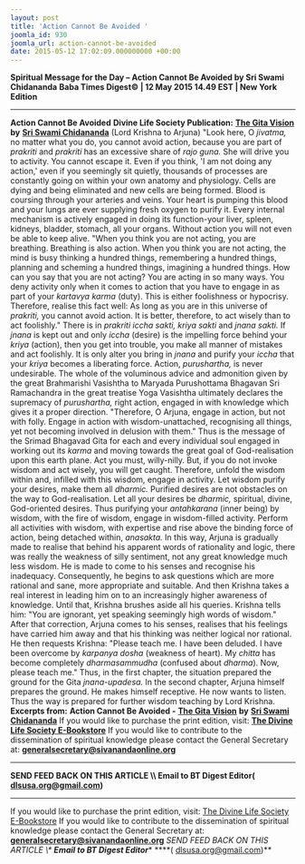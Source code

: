 ```yaml
---
layout: post
title: 'Action Cannot Be Avoided '
joomla_id: 930
joomla_url: action-cannot-be-avoided
date: 2015-05-12 17:02:09.000000000 +00:00
---
```

**Spiritual Message for the Day – Action Cannot Be Avoided by Sri Swami Chidananda**
**Baba Times Digest© | 12 May 2015 14.49 EST | New York Edition**
* * *
**Action Cannot Be Avoided**
**Divine Life Society Publication:** [**The Gita Vision**](http://www.dlshq.org/download/gita_vision.htm#_VPID_11) **by** [**Sri Swami Chidananda**](http://www.dlshq.org/saints/chida.htm)
(Lord Krishna to Arjuna) "Look here, O _jivatma,_ no matter what you do, you cannot avoid action, because you are part of _prakriti_ and _prakriti_ has an excessive share of _rajo guna._ She will drive you to activity. You cannot escape it. Even if you think, 'I am not doing any action,' even if you seemingly sit quietly, thousands of processes are constantly going on within your own anatomy and physiology. Cells are dying and being eliminated and new cells are being formed. Blood is coursing through your arteries and veins. Your heart is pumping this blood and your lungs are ever supplying fresh oxygen to purify it. Every internal mechanism is actively engaged in doing its function-your liver, spleen, kidneys, bladder, stomach, all your organs. Without action you will not even be able to keep alive.
"When you think you are not acting, you are breathing. Breathing is also action. When you think you are not acting, the mind is busy thinking a hundred things, remembering a hundred things, planning and scheming a hundred things, imagining a hundred things. How can you say that you are not acting? You are acting in so many ways. You deny activity only when it comes to action that you have to engage in as part of your _kartavya karma_ (duty). This is either foolishness or hypocrisy. Therefore, realise this fact well: As long as you are in this universe of _prakriti,_ you cannot avoid action. It is better, therefore, to act wisely than to act foolishly."
There is in _prakriti iccha sakti, kriya sakti_ and _jnana sakti._ If _jnana_ is kept out and only _iccha_ (desire) is the impelling force behind your _kriya_ (action), then you get into trouble, you make all manner of mistakes and act foolishly. It is only alter you bring in _jnana_ and purify your _iccha_ that your _kriya_ becomes a liberating force.
Action, _purushartha,_ is never undesirable. The whole of the voluminous advice and admonition given by the great Brahmarishi Vasishtha to Maryada Purushottama Bhagavan Sri Ramachandra in the great treatise Yoga Vasishtha ultimately declares the supremacy of _purushartha,_ right action, engaged in with knowledge which gives it a proper direction.
"Therefore, O Arjuna, engage in action, but not with folly. Engage in action with wisdom-unattached, recognising all things, yet not becoming involved in delusion with them." Thus is the message of the Srimad Bhagavad Gita for each and every individual soul engaged in working out its _karma_ and moving towards the great goal of God-realisation upon this earth plane.
Act you must, willy-nilly. But, if you do not invoke wisdom and act wisely, you will get caught. Therefore, unfold the wisdom within and, infilled with this wisdom, engage in activity. Let wisdom purify your desires, make them all _dharmic._ Purified desires are not obstacles on the way to God-realisation. Let all your desires be _dharmic,_ spiritual, divine, God-oriented desires. Thus purifying your _antahkarana_ (inner being) by wisdom, with the fire of wisdom, engage in wisdom-filled activity. Perform all activities with wisdom, with expertise and rise above the binding force of action, being detached within, _anasakta._
In this way, Arjuna is gradually made to realise that behind his apparent words of rationality and logic, there was really the weakness of silly sentiment, not any great knowledge much less wisdom. He is made to come to his senses and recognise his inadequacy. Consequently, he begins to ask questions which are more rational and sane, more appropriate and suitable. And then Krishna takes a real interest in leading him on to an increasingly higher awareness of knowledge. Until that, Krishna brushes aside all his queries. Krishna tells him: "You are ignorant, yet speaking seemingly high words of wisdom."
After that correction, Arjuna comes to his senses, realises that his feelings have carried him away and that his thinking was neither logical nor rational. He then requests Krishna: "Please teach me. I have been deluded. I have been overcome by _karpanya dosha_ (weakness of heart). My _chitta_ has become completely _dharmasammudha_ (confused about _dharma_). Now, please teach me."
Thus, in the first chapter, the situation prepared the ground for the Gita _jnana-upadesa._ In the second chapter, Arjuna himself prepares the ground. He makes himself receptive. He now wants to listen.
Thus the way is prepared for further wisdom teaching by Lord Krishna.
**Excerpts from:**  **Action Cannot Be Avoided -** [**The Gita Vision**](http://www.dlshq.org/download/gita_vision.htm#_VPID_11) **by** [**Sri Swami Chidananda**](http://www.dlshq.org/saints/chida.htm)
If you would like to purchase the print edition, visit: **[The Divine Life Society E-Bookstore](http://www.dlshq.org/download/download.htm)**
If you would like to contribute to the dissemination of spiritual knowledge please contact the General Secretary at: [](mailto:%20%3Cscript%20type=%27text/javascript%27%3E%20%3C%21--%20var%20prefix%20=%20%27ma%27%20+%20%27il%27%20+%20%27to%27;%20var%20path%20=%20%27hr%27%20+%20%27ef%27%20+%20%27=%27;%20var%20addy57016%20=%20%27generalsecretary%27%20+%20%27@%27;%20addy57016%20=%20addy57016%20+%20%27sivanandaonline%27%20+%20%27.%27%20+%20%27org%27;%20document.write%28%27%3Ca%20%27%20+%20path%20+%20%27%5C%27%27%20+%20prefix%20+%20%27:%27%20+%20addy57016%20+%20%27%5C%27%3E%27%29;%20document.write%28addy57016%29;%20document.write%28%27%3C%5C/a%3E%27%29;%20//--%3E%5Cn%20%3C/script%3E%3Cscript%20type=%27text/javascript%27%3E%20%3C%21--%20document.write%28%27%3Cspan%20style=%5C%27display:%20none;%5C%27%3E%27%29;%20//--%3E%20%3C/script%3EThis%20email%20address%20is%20being%20protected%20from%20spambots.%20You%20need%20JavaScript%20enabled%20to%20view%20it.%20%3Cscript%20type=%27text/javascript%27%3E%20%3C%21--%20document.write%28%27%3C/%27%29;%20document.write%28%27span%3E%27%29;%20//--%3E%20%3C/script%3E?subject=Contribution%20to%20Dissemination%20of%20Spiritual%20Knowledge) **generalsecretary@sivanandaonline.org**
****
**SEND FEED BACK ON THIS ARTICLE \\\ Email to BT Digest Editor[](mailto:%20%3Cscript%20type=%27text/javascript%27%3E%20%3C%21--%20var%20prefix%20=%20%27ma%27%20+%20%27il%27%20+%20%27to%27;%20var%20path%20=%20%27hr%27%20+%20%27ef%27%20+%20%27=%27;%20var%20addy72654%20=%20%27dlsusa.org%27%20+%20%27@%27;%20addy72654%20=%20addy72654%20+%20%27gmail%27%20+%20%27.%27%20+%20%27com%27;%20document.write%28%27%3Ca%20%27%20+%20path%20+%20%27%5C%27%27%20+%20prefix%20+%20%27:%27%20+%20addy72654%20+%20%27%5C%27%3E%27%29;%20document.write%28addy72654%29;%20document.write%28%27%3C%5C/a%3E%27%29;%20//--%3E%5Cn%20%3C/script%3E%3Cscript%20type=%27text/javascript%27%3E%20%3C%21--%20document.write%28%27%3Cspan%20style=%5C%27display:%20none;%5C%27%3E%27%29;%20//--%3E%20%3C/script%3EThis%20email%20address%20is%20being%20protected%20from%20spambots.%20You%20need%20JavaScript%20enabled%20to%20view%20it.%20%3Cscript%20type=%27text/javascript%27%3E%20%3C%21--%20document.write%28%27%3C/%27%29;%20document.write%28%27span%3E%27%29;%20//--%3E%20%3C/script%3E?subject=DLS%20Posts)( [dlsusa.org@gmail.com](mailto:dlsusa.org@gmail.com))**
* * *
  
If you would like to purchase the print edition, visit: [The Divine Life Society E-Bookstore](http://www.dlshq.org/download/download.htm)
If you would like to contribute to the dissemination of spiritual knowledge please contact the General Secretary at: **[generalsecretary@sivanandaonline.org](mailto:generalsecretary@sivanandaonline.org)**
**SEND FEED BACK ON THIS ARTICLE \\\**  **Email to BT Digest Editor**** [](mailto:%20%3Cscript%20type=%27text/javascript%27%3E%20%3C%21--%20var%20prefix%20=%20%27ma%27%20+%20%27il%27%20+%20%27to%27;%20var%20path%20=%20%27hr%27%20+%20%27ef%27%20+%20%27=%27;%20var%20addy72654%20=%20%27dlsusa.org%27%20+%20%27@%27;%20addy72654%20=%20addy72654%20+%20%27gmail%27%20+%20%27.%27%20+%20%27com%27;%20document.write%28%27%3Ca%20%27%20+%20path%20+%20%27%5C%27%27%20+%20prefix%20+%20%27:%27%20+%20addy72654%20+%20%27%5C%27%3E%27%29;%20document.write%28addy72654%29;%20document.write%28%27%3C%5C/a%3E%27%29;%20//--%3E%5Cn%20%3C/script%3E%3Cscript%20type=%27text/javascript%27%3E%20%3C%21--%20document.write%28%27%3Cspan%20style=%5C%27display:%20none;%5C%27%3E%27%29;%20//--%3E%20%3C/script%3EThis%20email%20address%20is%20being%20protected%20from%20spambots.%20You%20need%20JavaScript%20enabled%20to%20view%20it.%20%3Cscript%20type=%27text/javascript%27%3E%20%3C%21--%20document.write%28%27%3C/%27%29;%20document.write%28%27span%3E%27%29;%20//--%3E%20%3C/script%3E?subject=DLS%20Posts)****( [dlsusa.org@gmail.com](mailto:dlsusa.org@gmail.com))**  
